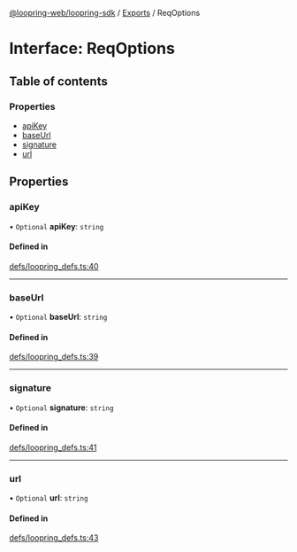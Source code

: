 [@loopring-web/loopring-sdk](../README.md) / [Exports](../modules.md) / ReqOptions

# Interface: ReqOptions

## Table of contents

### Properties

- [apiKey](ReqOptions.md#apikey)
- [baseUrl](ReqOptions.md#baseurl)
- [signature](ReqOptions.md#signature)
- [url](ReqOptions.md#url)

## Properties

### apiKey

• `Optional` **apiKey**: `string`

#### Defined in

[defs/loopring_defs.ts:40](https://github.com/Loopring/loopring_sdk/blob/29b8a2c/src/defs/loopring_defs.ts#L40)

___

### baseUrl

• `Optional` **baseUrl**: `string`

#### Defined in

[defs/loopring_defs.ts:39](https://github.com/Loopring/loopring_sdk/blob/29b8a2c/src/defs/loopring_defs.ts#L39)

___

### signature

• `Optional` **signature**: `string`

#### Defined in

[defs/loopring_defs.ts:41](https://github.com/Loopring/loopring_sdk/blob/29b8a2c/src/defs/loopring_defs.ts#L41)

___

### url

• `Optional` **url**: `string`

#### Defined in

[defs/loopring_defs.ts:43](https://github.com/Loopring/loopring_sdk/blob/29b8a2c/src/defs/loopring_defs.ts#L43)
